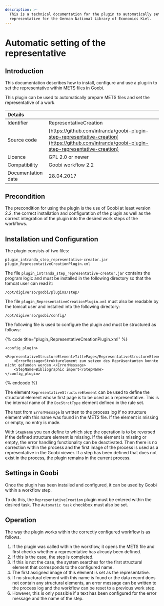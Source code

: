 ```yaml
---
description: >-
  This is a technical documentation for the plugin to automatically set the
  representative for the German National Library of Economics Kiel.
---
```


# Automatic setting of the representative

## Introduction

This documentation describes how to install, configure and use a plug-in to set the representative within METS files in Goobi.

This plugin can be used to automatically prepare METS files and set the representative of a work.

| Details | ​ |
| :--- | :--- |
| Identifier | RepresentativeCreation |
| Source code | [https://github.com/intranda/goobi-plugin-step-representative-creation](https://github.com/intranda/goobi-plugin-step-representative-creation) |
| Licence | GPL 2.0 or newer |
| Compatibility | Goobi workflow 2.2 |
| Documentation date | 28.04.2017 |

## Precondition

The precondition for using the plugin is the use of Goobi at least version 2.2, the correct installation and configuration of the plugin as well as the correct integration of the plugin into the desired work steps of the workflows.

## Installation und Configuration <a id="installation-und-konfiguration"></a>

The plugin consists of two files:

```text
plugin_intranda_step_representative-creator.jar
plugin_RepresentativeCreationPlugin.xml
```

The file `plugin_intranda_step_representative-creator.jar` contains the program logic and must be installed in the following directory so that the tomcat user can read it:

```text
/opt/digiverso/goobi/plugins/step/
```

The file `plugin_RepresentativeCreationPlugin.xml` must also be readable by the tomcat user and installed into the following directory:

```text
/opt/digiverso/goobi/config/
```

The following file is used to configure the plugin and must be structured as follows:

{% code title="plugin\_RepresentativeCreationPlugin.xml" %}
```markup
<config_plugin>
    <RepresentativeStructureElement>TitlePage</RepresentativeStructureElement>
    <ErrorMessage>Strukturelement zum setzen des Repräsentanten konnte nicht gefunden werden.</ErrorMessage>
    <StepName>Bibliographic import</StepName>
</config_plugin>
```
{% endcode %}

The element `RepresentativeStructureElement` can be used to define the structural element whose first page is to be used as a representative. This is the internal name of the `DocStrctType` element defined in the rule set.

The text from `ErrorMessage` is written to the process log if no structure element with this name was found in the METS file. If the element is missing or empty, no entry is made.

With `StepName` you can define to which step the operation is to be reversed if the defined structure element is missing. If the element is missing or empty, the error handling functionality can be deactivated. Then there is no correction within the process and the first image of the process is used as a representative in the Goobi viewer. If a step has been defined that does not exist in the process, the plugin remains in the current process.

## Settings in Goobi

Once the plugin has been installed and configured, it can be used by Goobi within a workflow step.

To do this, the `RepresentativeCreation` plugin must be entered within the desired task. The `Automatic task` checkbox must also be set.

## Operation

The way the plugin works within the correctly configured workflow is as follows.

1. If the plugin was called within the workflow, it opens the METS file and first checks whether a representative has already been defined.
2. If this is the case, the step is completed.
3. If this is not the case, the system searches for the first structural element that corresponds to the configured name.
4. The first assigned image of this element is set as the representative.
5. If no structural element with this name is found or the data record does not contain any structural elements, an error message can be written to the process log and the workflow can be reset to a previous work step.
6. However, this is only possible if a text has been configured for the error message and the name of the step.

